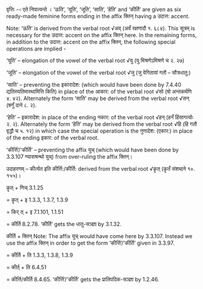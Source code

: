 




वृत्तिः --ः एते निपात्‍यन्‍ते । ‘ऊति’, ‘यूति’, ‘जूति’, ‘साति’, ‘हेति’ and ‘कीर्ति’ are given as six ready-made feminine forms ending in the affix क्तिन् having a उदात्त: accent.

Note: ‘ऊति’ is derived from the verbal root √अव् (अवँ रक्षणादौ १. ६८४). This सूत्रम् is necessary for the उदात्त: accent on the affix क्तिन् here.
In the remaining forms, in addition to the उदात्त: accent on the affix क्तिन्, the following special operations are implied -

‘यूति’ – elongation of the vowel of the verbal root √यु (यु मिश्रणेऽमिश्रणे च २. २७)

‘जूति’ – elongation of the vowel of the verbal root √जु (जु वेगितायां गतौ – सौत्रधातु:)

‘साति’ – preventing the इकारादेश: (which would have been done by 7.4.40 द्यतिस्यतिमास्थामित्ति किति) in place of the आकार: of the verbal root √सो (षो अन्तकर्मणि ४. ४२). Alternately the form ‘साति’ may be derived from the verbal root √सन् (षणुँ दाने ८. २).

‘हेति’ – इकारादेश: in place of the ending नकार: of the verbal root √हन् (हनँ हिंसागत्योः २. २). Alternately the form ‘हेति’ may be derived from the verbal root √हि (हि गतौ वृद्धौ च ५. १२) in which case the special operation is the गुणादेश: (एकार:) in place of the ending इकार: of the verbal root.

‘कीर्त्ति’/'कीर्ति’ – preventing the affix युच् (which would have been done by 3.3.107 ण्यासश्रन्थो युच्) from over-ruling the affix क्तिन्।


उदाहरणम् – कीर्त्यत इति कीर्त्ति:/कीर्ति: derived from the verbal root √कॄत् (कॄतँ संशब्दने १०. १५५)।


कॄत् + णिच् 3.1.25

= कॄत् + इ 1.3.3, 1.3.7, 1.3.9

= किर् त् + इ 7.1.101, 1.1.51

= कीर्ति 8.2.78. ‘कीर्ति’ gets the धातु-सञ्ज्ञा by 3.1.32.

कीर्ति + क्तिन् Note: The affix युच् would have come here by 3.3.107.
Instead we use the affix क्तिन् in order to get the form ‘कीर्त्ति’/'कीर्ति’ given in 3.3.97.

= कीर्ति + ति 1.3.3, 1.3.8, 1.3.9

= कीर्त् + ति 6.4.51

= कीर्त्ति/कीर्ति 8.4.65. ‘कीर्त्ति’/'कीर्ति’ gets the प्रातिपदिक-सञ्ज्ञा by 1.2.46.

